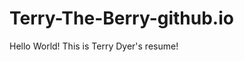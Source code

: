 # Terry-The-Berry-github.io

<!DOCTYPE html>
<html>

  <body>

  <p> Hello World! This is Terry Dyer's resume!</p>
    
  </body>
  
</html>
